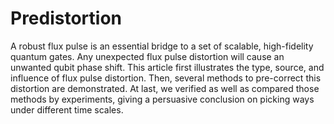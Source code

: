 # Predistortion
A robust flux pulse is an essential bridge to a set of scalable, high-fidelity quantum gates. Any unexpected flux pulse distortion will cause an unwanted qubit phase shift. This article first illustrates the type, source, and influence of flux pulse distortion. Then, several methods to pre-correct this distortion are demonstrated. At last, we verified as well as compared those methods by experiments, giving a persuasive conclusion on picking ways under different time scales.
